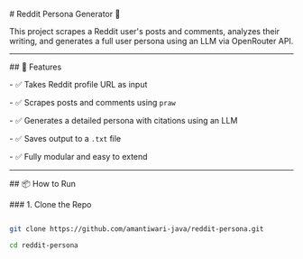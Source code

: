 \# Reddit Persona Generator 🧠



This project scrapes a Reddit user's posts and comments, analyzes their writing, and generates a full user persona using an LLM via OpenRouter API.



---



\## 🚀 Features



\- ✅ Takes Reddit profile URL as input

\- ✅ Scrapes posts and comments using `praw`

\- ✅ Generates a detailed persona with citations using an LLM

\- ✅ Saves output to a `.txt` file

\- ✅ Fully modular and easy to extend



---



\## 📦 How to Run



\### 1. Clone the Repo



```bash

git clone https://github.com/amantiwari-java/reddit-persona.git

cd reddit-persona



